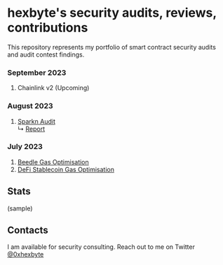 # hexbyte's security audits, reviews, contributions

This repository represents my portfolio of smart contract security audits and audit contest findings.

### September 2023
1. Chainlink v2 (Upcoming)

### August 2023
1. [Sparkn Audit](https://github.com/Cyfrin/2023-08-sparkn/) <br/>
    ↳ [Report](reports/sparkn.md)

### July 2023

1. [Beedle Gas Optimisation](https://github.com/Cyfrin/2023-07-beedle/issues/45)
2. [DeFi Stablecoin Gas Optimisation](https://github.com/Cyfrin/2023-07-foundry-defi-stablecoin/issues/200)


## Stats
(sample)


## Contacts
I am available for security consulting. Reach out to me on Twitter [@0xhexbyte](https://twitter.com/0xhexbyte)

